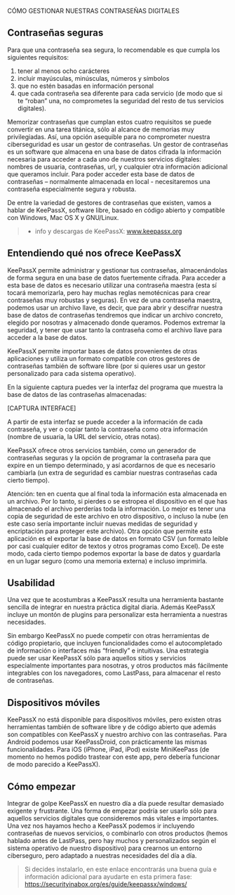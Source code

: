 CÓMO GESTIONAR NUESTRAS CONTRASEÑAS DIGITALES

## Contraseñas seguras

Para que una contraseña sea segura, lo recomendable es que cumpla los siguientes requisitos: 

1.	tener al menos ocho carácteres 
2.	incluir mayúsculas, minúsculas, números y símbolos 
3.	que no estén basadas en información personal 
4.	que cada contraseña sea diferente para cada servicio (de modo que si te “roban” una, no comprometes la seguridad del resto de tus servicios digitales).

Memorizar contraseñas que cumplan estos cuatro requisitos se puede convertir en una tarea titánica, sólo al alcance de memorias muy privilegiadas. Así, una opción asequible para no comprometer nuestra ciberseguridad es usar un gestor de contraseñas. Un gestor de contraseñas es un software que almacena en una base de datos cifrada la información necesaria para acceder a cada uno de nuestros servicios digitales: nombres de usuaria, contraseñas, url, y cualquier otra información adicional que queramos incluir. Para poder acceder esta base de datos de contraseñas – normalmente almacenada en local - necesitaremos una contraseña especialmente segura y robusta.

De entre la variedad de gestores de contraseñas que existen, vamos a hablar de KeePassX, software libre, basado en código abierto y compatible con Windows, Mac OS X y GNU/Linux.


> + info y descargas de KeePassX: www.keepassx.org 



## Entendiendo qué nos ofrece KeePassX

KeePassX permite administrar y gestionar tus contraseñas, almacenándolas de forma segura en una base de datos fuertemente cifrada. Para acceder a esta base de datos es necesario utilizar una contraseña maestra (esta sí tocará memorizarla, pero hay muchas reglas nemotécnicas para crear contraseñas muy robustas y seguras). En vez de una contraseña maestra, podemos usar un archivo llave, es decir, que para abrir y descifrar nuestra base de datos de contraseñas tendremos que indicar un archivo concreto, elegido por nosotras y almacenado donde queramos. Podemos extremar la seguridad, y tener que usar tanto la contraseña como el archivo llave para acceder a la base de datos.

KeePassX permite importar bases de datos provenientes de otras aplicaciones y utiliza un formato compatible con otros gestores de contraseñas también de software libre (por si quieres usar un gestor personalizado para cada sistema operativo).  

En la siguiente captura puedes ver la interfaz del programa que muestra la base de datos de las contraseñas almacenadas:
 
[CAPTURA INTERFACE]

A partir de esta interfaz se puede acceder a la información de cada contraseña, y ver o copiar tanto la contraseña como otra información (nombre de usuaria, la URL del servicio, otras notas).

KeePassX ofrece otros servicios también, como un generador de contraseñas seguras y la opción de programar la contraseña para que expire en un tiempo determinado, y así acordarnos de que es necesario cambiarla (un extra de seguridad es cambiar nuestras contraseñas cada cierto tiempo). 

Atención: ten en cuenta que al final toda la información esta almacenada en un archivo. Por lo tanto, si pierdes o se estropea el dispositivo en el que has almacenado el archivo perderías toda la información. Lo mejor es tener una copia de seguridad de este archivo en otro dispositivo, o incluso la nube (en este caso sería importante incluir nuevas medidas de seguridad y encriptación para proteger este archivo). Otra opción que permite esta aplicación es el exportar la base de datos en formato CSV (un formato leíble por casi cualquier editor de textos y otros programas como Excel). De este modo, cada cierto tiempo podemos exportar la base de datos y guardarla en un lugar seguro (como una memoria externa) e incluso imprimirla.

## Usabilidad

Una vez que te acostumbras a KeePassX resulta una herramienta bastante sencilla de integrar en nuestra práctica digital diaria. Además KeePassX incluye un montón de plugins para personalizar esta herramienta a nuestras necesidades. 

Sin embargo KeePassX no puede competir con otras herramientas de código propietario, que incluyen funcionalidades como el autocompletado de información o interfaces más “friendly” e intuitivas. Una estrategia puede ser usar KeePassX sólo para aquellos sitios y servicios especialmente importantes para nosotras, y otros productos más fácilmente integrables con los navegadores, como LastPass, para almacenar el resto de contraseñas.  

## Dispositivos móviles

KeePassX no está disponible para dispositivos móviles, pero existen otras herramientas también de software libre y de código abierto que además son compatibles con KeePassX y nuestro archivo con las contraseñas. 
Para Android podemos usar KeePassDroid, con prácticamente las mismas funcionalidades. Para iOS (iPhone, iPad, iPod) existe MiniKeePass (de momento no hemos podido trastear con este app, pero debería funcionar de modo parecido a KeePassX). 

## Cómo empezar

Integrar de golpe KeePassX en nuestro día a día puede resultar demasiado exigente y frustrante. Una forma de empezar podría ser usarlo sólo para aquellos servicios digitales que consideremos más vitales e importantes. Una vez nos hayamos hecho a KeePassX podemos ir incluyendo contraseñas de nuevos servicios, o combinarlo con otros productos (hemos hablado antes de LastPass, pero hay muchos y personalizados según el sistema operativo de nuestro dispositivo) para crearnos un entorno ciberseguro, pero adaptado a nuestras necesidades del día a día.

> Si decides instalarlo, en este enlace encontrarás una buena guía e información adicional para ayudarte en esta primera fase: https://securityinabox.org/es/guide/keepassx/windows/ 
